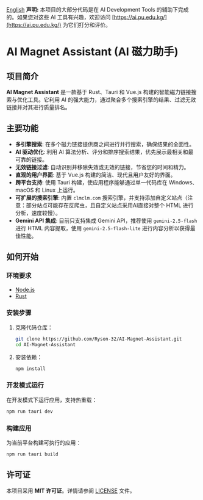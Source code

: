 [English](README.md)
**声明:** 本项目的大部分代码是在 AI Development Tools 的辅助下完成的。如果您对这些 AI 工具有兴趣，欢迎访问 [https://ai.pu.edu.kg/](https://ai.pu.edu.kg/) 为它们打分和评价。

# AI Magnet Assistant (AI 磁力助手)

## 项目简介

**AI Magnet Assistant** 是一款基于 Rust、Tauri 和 Vue.js 构建的智能磁力链接搜索与优化工具。它利用 AI 的强大能力，通过聚合多个搜索引擎的结果、过滤无效链接并对其进行质量排名。

## 主要功能

-   **多引擎搜索**: 在多个磁力链接提供商之间进行并行搜索，确保结果的全面性。
-   **AI 驱动优化**: 利用 AI 算法分析、评分和排序搜索结果，优先展示最相关和最可靠的链接。
-   **无效链接过滤**: 自动识别并移除失效或无效的链接，节省您的时间和精力。
-   **直观的用户界面**: 基于 Vue.js 构建的简洁、现代且用户友好的界面。
-   **跨平台支持**: 使用 Tauri 构建，使应用程序能够通过单一代码库在 Windows、macOS 和 Linux 上运行。
-   **可扩展的搜索引擎**: 内置 `clmclm.com` 搜索引擎，并支持添加自定义站点（注意：部分站点可能存在反爬虫，且自定义站点采用AI直接对整个 HTML 进行分析，速度较慢）。
-   **Gemini API 集成**: 目前只支持集成 Gemini API，推荐使用 `gemini-2.5-flash` 进行 HTML 内容提取，使用 `gemini-2.5-flash-lite` 进行内容分析以获得最佳性能。

## 如何开始

### 环境要求

-   [Node.js](https://nodejs.org/zh-cn/)
-   [Rust](https://www.rust-lang.org/zh-CN/tools/install)

### 安装步骤

1.  克隆代码仓库：
    ```bash
    git clone https://github.com/Ryson-32/AI-Magnet-Assistant.git
    cd AI-Magnet-Assistant
    ```

2.  安装依赖：
    ```bash
    npm install
    ```

### 开发模式运行

在开发模式下运行应用，支持热重载：

```bash
npm run tauri dev
```

### 构建应用

为当前平台构建可执行的应用：

```bash
npm run tauri build
```

## 许可证

本项目采用 **MIT 许可证**。详情请参阅 [LICENSE](LICENSE) 文件。